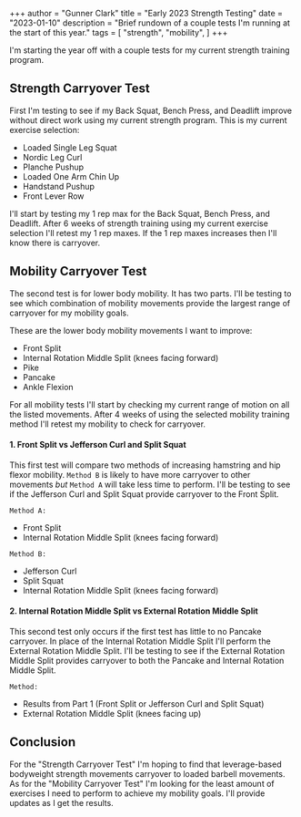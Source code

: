 +++
author = "Gunner Clark"
title = "Early 2023 Strength Testing"
date = "2023-01-10"
description = "Brief rundown of a couple tests I'm running at the start of this year."
tags = [
    "strength", "mobility",
]
+++

I'm starting the year off with a couple tests for my current strength training program.

## Strength Carryover Test

First I'm testing to see if my Back Squat, Bench Press, and Deadlift improve without direct work using my current strength program. This is my current exercise selection:

- Loaded Single Leg Squat
- Nordic Leg Curl
- Planche Pushup
- Loaded One Arm Chin Up
- Handstand Pushup
- Front Lever Row

I'll start by testing my 1 rep max for the Back Squat, Bench Press, and Deadlift. After 6 weeks of strength training using my current exercise selection I'll retest my 1 rep maxes. If the 1 rep maxes increases then I'll know there is carryover.

## Mobility Carryover Test

The second test is for lower body mobility. It has two parts. I'll be testing to see which combination of mobility movements provide the largest range of carryover for my mobility goals.

These are the lower body mobility movements I want to improve:

- Front Split
- Internal Rotation Middle Split (knees facing forward)
- Pike
- Pancake
- Ankle Flexion

For all mobility tests I'll start by checking my current range of motion on all the listed movements. After 4 weeks of using the selected mobility training method I'll retest my mobility to check for carryover.

#### 1. Front Split vs Jefferson Curl and Split Squat

This first test will compare two methods of increasing hamstring and hip flexor mobility. `Method B` is likely to have more carryover to other movements *but* `Method A` will take less time to perform. I'll be testing to see if the Jefferson Curl and Split Squat provide carryover to the Front Split.

`Method A:`
- Front Split
- Internal Rotation Middle Split (knees facing forward)

`Method B:`
- Jefferson Curl
- Split Squat
- Internal Rotation Middle Split (knees facing forward)


#### 2. Internal Rotation Middle Split vs External Rotation Middle Split

This second test only occurs if the first test has little to no Pancake carryover. In place of the Internal Rotation Middle Split I'll perform the External Rotation Middle Split. I'll be testing to see if the External Rotation Middle Split provides carryover to both the Pancake and Internal Rotation Middle Split.

`Method:`
- Results from Part 1 (Front Split or Jefferson Curl and Split Squat)
- External Rotation Middle Split (knees facing up)

## Conclusion

For the "Strength Carryover Test" I'm hoping to find that leverage-based bodyweight strength movements carryover to loaded barbell movements. As for the "Mobility Carryover Test" I'm looking for the least amount of exercises I need to perform to achieve my mobility goals. I'll provide updates as I get the results.
